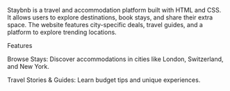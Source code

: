 Staybnb is a travel and accommodation platform built with HTML and CSS. It allows users to explore destinations, book stays, and share their extra space. The website features city-specific deals, travel guides, and a platform to explore trending locations.

Features

Browse Stays: Discover accommodations in cities like London, Switzerland, and New York.

Travel Stories & Guides: Learn budget tips and unique experiences.
